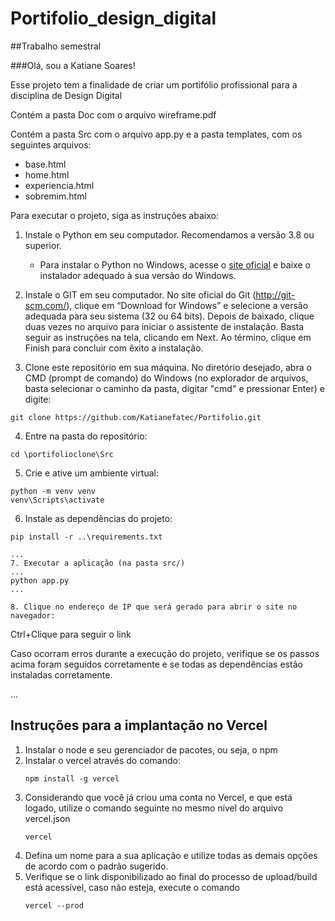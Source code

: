 # Portifolio_design_digital

##Trabalho semestral

###Olá, sou a Katiane Soares!

Esse projeto tem a finalidade de criar um portifólio profissional para a disciplina de Design Digital

Contém a pasta Doc com o arquivo wireframe.pdf

Contém a pasta Src com o arquivo app.py e a pasta templates, com os seguintes arquivos:
- base.html
- home.html
- experiencia.html
- sobremim.html

Para executar o projeto, siga as instruções abaixo:

1. Instale o Python em seu computador. Recomendamos a versão 3.8 ou superior.

   - Para instalar o Python no Windows, acesse o [site oficial](https://www.python.org/downloads/windows/) e baixe o instalador adequado à sua versão do Windows.


2. Instale o GIT em seu computador. No site oficial do Git (http://git-scm.com/), clique em “Download for Windows” e selecione a versão adequada para seu sistema (32 ou 64 bits). Depois de baixado, clique duas vezes no arquivo para iniciar o assistente de instalação. Basta seguir as instruções na tela, clicando em Next. Ao término, clique em Finish para concluir com êxito a instalação.


3. Clone este repositório em sua máquina. No diretório desejado, abra o CMD (prompt de comando) do Windows (no explorador de arquivos, basta selecionar o caminho da pasta, digitar "cmd" e pressionar Enter) e digite:

```
git clone https://github.com/Katianefatec/Portifolio.git
```


4. Entre na pasta do repositório:

```
cd \portifolioclone\Src
```

5. Crie e ative um ambiente virtual:

```
python -m venv venv
venv\Scripts\activate
```

6. Instale as dependências do projeto:

```
pip install -r ..\requirements.txt

...
7. Executar a aplicação (na pasta src/)
...
python app.py
...

8. Clique no endereço de IP que será gerado para abrir o site no navegador:

```
Ctrl+Clique para seguir o link

Caso ocorram erros durante a execução do projeto, verifique se os passos acima foram seguidos corretamente e se todas as dependências estão instaladas corretamente.

...

## Instruções para a implantação no Vercel

1. Instalar o node e seu gerenciador de pacotes, ou seja, o npm 
2. Instalar o vercel através do comando: 
    ```console 
    npm install -g vercel 
    ```
3. Considerando que você já criou uma conta no Vercel, e que
 está logado, utilize o comando seguinte no mesmo nível do arquivo vercel.json
    ```console 
    vercel
    ```
4. Defina um nome para a sua aplicação e utilize todas as demais opções de acordo com o padrão sugerido. 
5. Verifique se o link disponibilizado ao final do processo de upload/build está acessível, caso não esteja, execute o comando 
    ```console 
    vercel --prod 
    ```